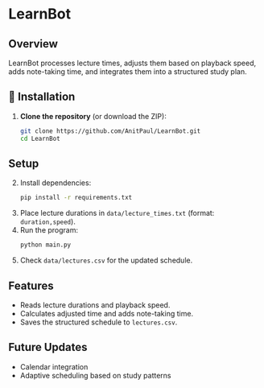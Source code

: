 # LearnBot

## Overview
LearnBot processes lecture times, adjusts them based on playback speed, adds note-taking time, and integrates them into a structured study plan.

## 🔧 Installation

1. **Clone the repository** (or download the ZIP):
   ```sh
   git clone https://github.com/AnitPaul/LearnBot.git
   cd LearnBot

## Setup
2. Install dependencies:
    ```sh
    pip install -r requirements.txt

3. Place lecture durations in `data/lecture_times.txt` (format: `duration,speed`).
4. Run the program:
    ```sh
    python main.py

5. Check `data/lectures.csv` for the updated schedule.

## Features
- Reads lecture durations and playback speed.
- Calculates adjusted time and adds note-taking time.
- Saves the structured schedule to `lectures.csv`.

## Future Updates
- Calendar integration
- Adaptive scheduling based on study patterns
